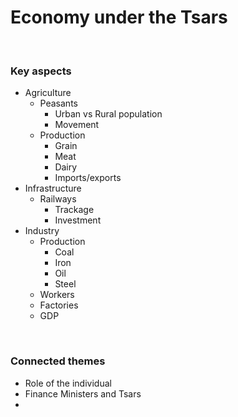 # Economy under the Tsars


</br>

### Key aspects

- Agriculture
	- Peasants
		- Urban vs Rural population
		- Movement
	- Production
		- Grain
		- Meat
		- Dairy
		- Imports/exports
- Infrastructure
	- Railways
		- Trackage
		- Investment
- Industry
	- Production
		- Coal
		- Iron
		- Oil
		- Steel
	- Workers
	- Factories
	- GDP

</br>

### Connected themes

- Role of the individual
- Finance Ministers and Tsars
- 
